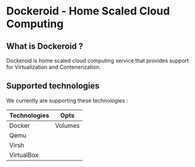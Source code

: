 # Dockeroid - Home Scaled Cloud Computing

## What is Dockeroid ?

Dockeroid is home scaled cloud computing service that provides support for Virtualization and Contenerization.

## Supported technologies

We currently are supporting these technologies :

|Technologies|   Opts    |
|------------|-----------|
|   Docker   |  Volumes  |
|    Qemu    |           |
|   Virsh    |           |
| VirtualBox |           |
